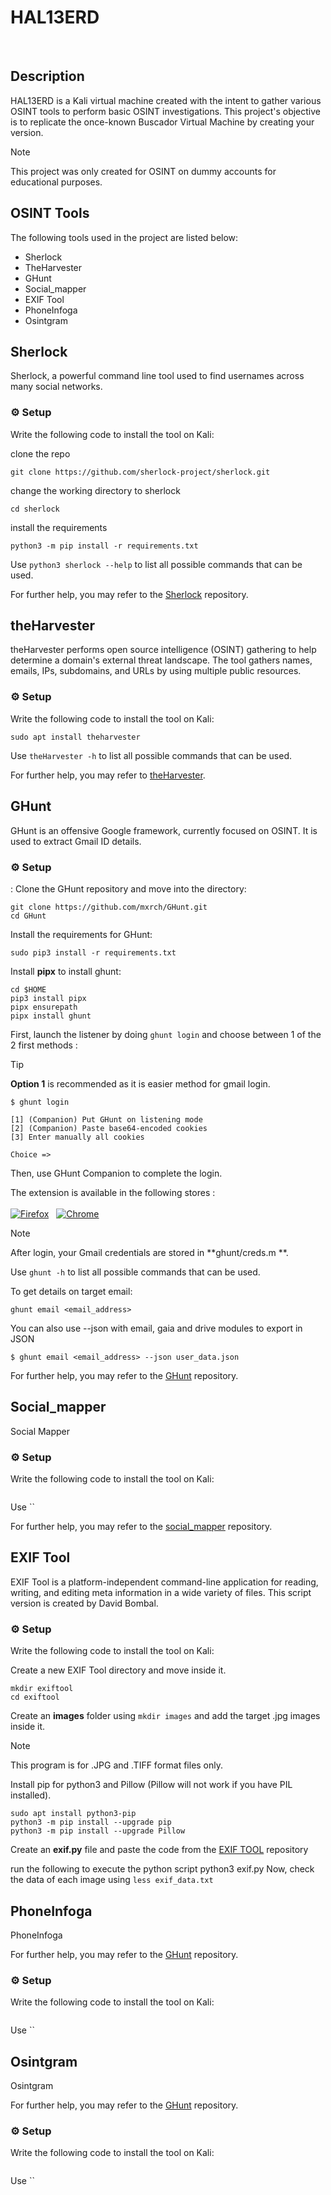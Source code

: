 # HAL13ERD

<br>

## Description

HAL13ERD is a Kali virtual machine created with the intent to gather various OSINT tools to perform basic OSINT investigations. This project's objective is to replicate the once-known Buscador Virtual Machine by creating your version.

> [!NOTE]
> This project was only created for OSINT on dummy accounts for educational purposes.

## OSINT Tools

The following tools used in the project are listed below:
* Sherlock
* TheHarvester
* GHunt
* Social_mapper
* EXIF Tool
* PhoneInfoga
* Osintgram

## Sherlock
Sherlock, a powerful command line tool used to find usernames across many social networks.

### ⚙️ Setup
Write the following code to install the tool on Kali:

clone the repo
```
git clone https://github.com/sherlock-project/sherlock.git
```

change the working directory to sherlock
```
cd sherlock
```

install the requirements
```
python3 -m pip install -r requirements.txt
```

Use `python3 sherlock --help` to list all possible commands that can be used.

For further help, you may refer to the [Sherlock](https://github.com/sherlock-project/sherlock) repository.

## theHarvester
theHarvester performs open source intelligence (OSINT) gathering to help determine
a domain's external threat landscape. The tool gathers names, emails, IPs, subdomains, and URLs by using multiple public resources.


### ⚙️ Setup
Write the following code to install the tool on Kali:
```
sudo apt install theharvester
```
Use `theHarvester -h` to list all possible commands that can be used.

For further help, you may refer to [theHarvester](https://www.kali.org/tools/theharvester/).

## GHunt
GHunt is an offensive Google framework, currently focused on OSINT. It is used to extract Gmail ID details.


### ⚙️ Setup
:
Clone the GHunt repository and move into the directory:
```
git clone https://github.com/mxrch/GHunt.git    
cd GHunt
```
Install the requirements for GHunt:
```
sudo pip3 install -r requirements.txt
```

Install **pipx** to install ghunt:
```
cd $HOME
pip3 install pipx
pipx ensurepath
pipx install ghunt
```

First, launch the listener by doing `ghunt login` and choose between 1 of the 2 first methods :

> [!TIP]
> **Option 1** is recommended as it is easier method for gmail login.

```
$ ghunt login

[1] (Companion) Put GHunt on listening mode
[2] (Companion) Paste base64-encoded cookies
[3] Enter manually all cookies

Choice =>
```


Then, use GHunt Companion to complete the login.

The extension is available in the following stores :\
\
[![Firefox](https://files.catbox.moe/5g2ld5.png)](https://addons.mozilla.org/en-US/firefox/addon/ghunt-companion/)&nbsp;&nbsp;&nbsp;[![Chrome](https://storage.googleapis.com/web-dev-uploads/image/WlD8wC6g8khYWPJUsQceQkhXSlv1/UV4C4ybeBTsZt43U4xis.png)](https://chrome.google.com/webstore/detail/ghunt-companion/dpdcofblfbmmnikcbmmiakkclocadjab)

> [!NOTE]
> After login, your Gmail credentials are stored in **ghunt/creds.m **.


Use `ghunt -h` to list all possible commands that can be used.

To get details on target email:
```
ghunt email <email_address>
```
You can also use --json with email, gaia and drive modules to export in JSON
```
$ ghunt email <email_address> --json user_data.json
```


For further help, you may refer to the [GHunt](https://github.com/mxrch/GHunt) repository.


## Social_mapper
Social Mapper 

### ⚙️ Setup
Write the following code to install the tool on Kali:
```
```
Use ``

For further help, you may refer to the [social_mapper](https://github.com/Greenwolf/social_mapper) repository.



## EXIF Tool
EXIF Tool is a platform-independent command-line application for reading, writing, and editing meta information in a wide variety of files. This script version is created by David Bombal.

### ⚙️ Setup
Write the following code to install the tool on Kali:

Create a new EXIF Tool directory and move inside it. 
```
mkdir exiftool
cd exiftool
```
Create an **images** folder using `mkdir images` and add the target .jpg images inside it.

> [!NOTE]
> This program is for .JPG and .TIFF format files only.

Install pip for python3 and Pillow (Pillow will not work if you have PIL installed).
```
sudo apt install python3-pip 
python3 -m pip install --upgrade pip
python3 -m pip install --upgrade Pillow
```

Create an **exif.py** file and paste the code from the [EXIF TOOL](https://github.com/davidbombal/red-python-scripts/blob/main/exif.py) repository

run the following to execute the python script
python3 exif.py
Now, check the data of each image using `less exif_data.txt`



## PhoneInfoga
PhoneInfoga

For further help, you may refer to the [GHunt](https://github.com/mxrch/GHunt) repository.

### ⚙️ Setup
Write the following code to install the tool on Kali:
```
```
Use ``


## Osintgram
Osintgram

For further help, you may refer to the [GHunt](https://github.com/mxrch/GHunt) repository.

### ⚙️ Setup
Write the following code to install the tool on Kali:
```
```
Use ``
